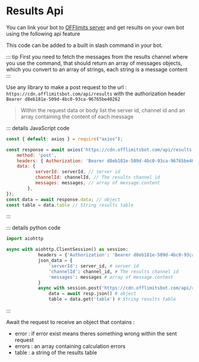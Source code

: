# Results Api

You can link your bot to [OFFlimits server](https://discord.com/oauth2/authorize?client_id=728332591790293044&scope=bot+applications.commands&permissions=268445752&client_id=728332591790293044) and get results on your own bot using the following api feature

This code can be added to a built in slash command in your bot.

::: tip
First you need to fetch the messages from the results channel where you use the command, that should return an array of messages objects, which you convert to an array of strings, each string is a message content
:::

Use any library to make a post request to the url : `https://cdn.offlimitsbot.com/api/results` with the authorization header `Bearer d8eb181e-509d-4bc0-93ca-96765be40262`

> Within the request data or body list the server id, channel id and an array containing the content of each message

::: details JavaScript code
```js
const { default: axios } = require("axios");

const response = await axios('https://cdn.offlimitsbot.com/api/results', {
    method: 'post',
    headers: { Authorization: 'Bearer d8eb181e-509d-4bc0-93ca-96765be40262' }
    data: {
           serverId: serverId, // server id
           channelId: channelId, // The results channel id
           messages: messages, // array of message.content
        },
});
const data = await response.data; // object
const table = data.table // String results table
```
:::

::: details python code
```py
import aiohttp

async with aiohttp.ClientSession() as session:
            headers = {'Authorization': 'Bearer d8eb181e-509d-4bc0-93ca-96765be40262'},
            json_data = {
                'serverId': server_id, # server id
                'channelId': channel_id, # The results channel id
                'messages': messages # array of message.content
            }
            async with session.post('https://cdn.offlimitsbot.com/api/results', headers=headers, json=json_data) as resp:
                data = await resp.json() # object
                table = data.get('table') # String results table
```
:::

Await the request to receive an object that contains :
- error : if error exist means theres something wrong within the sent request
- errors : an array containing calculation errors
- table : a string of the results table